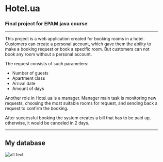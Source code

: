 # Hotel.ua
### Final project for EPAM java course

------------------------

This project is a web application created for booking rooms in a hotel.
Customers can create a personal account, which gave them the ability to make a booking request or book a specific room.
But customers can not book any room without a personal account.

The request consists of such parameters:
- Number of guests
- Apartment class
- Arrival date
- Amount of days

Another role in Hotel.ua is a manager.
Manager main task is monitoring new requests, choosing the most suitable rooms for request,
and sending back a request to confirm the booking.

After successful booking the system creates a bill that has to be paid up, otherwise, it would be canceled in 2 days.

------------------------

## My database

![alt text](https://github.com/ExitNot/Hotel_FinalProject_EPAM_courses/blob/master/db/db-image.png?raw=true)